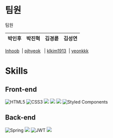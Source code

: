 # 팀원
팀원

박인후 | 박진혁  | 김경륜 | 김성연
-- | -- | -- | --

[Inhoob](https://github.com/Inhoob)  | [pjhyeok](https://github.com/pjhyeok)	  | 	[klkim1913](https://github.com/klkim1913)  | [yeonkkk](https://github.com/yeonkkk)

# Skills

## Front-end

![HTML5](https://img.shields.io/badge/html5-%23E34F26.svg?style=for-the-badge&logo=html5&logoColor=white) ![CSS3](https://img.shields.io/badge/css3-%231572B6.svg?style=for-the-badge&logo=css3&logoColor=white)
  <img src="https://img.shields.io/badge/javascript-F7DF1E?style=for-the-badge&logo=javascript&logoColor=black"/> <img src="https://img.shields.io/badge/react-61DAFB?style=for-the-badge&logo=react&logoColor=black"/> <img src="https://img.shields.io/badge/redux-764ABC?style=for-the-badge&logo=redux&logoColor=black"/> ![Styled Components](https://img.shields.io/badge/styled--components-DB7093?style=for-the-badge&logo=styled-components&logoColor=white)
  
## Back-end

![Spring](https://img.shields.io/badge/spring-%236DB33F.svg?style=for-the-badge&logo=spring&logoColor=white) <img src="https://img.shields.io/badge/spring-6DB33F?style=for-the-badge&logo=spring&logoColor=white"> ![JWT](https://img.shields.io/badge/JWT-black?style=for-the-badge&logo=JSON%20web%20tokens) <img src="https://img.shields.io/badge/mysql-4479A1?style=for-the-badge&logo=mysql&logoColor=white">
